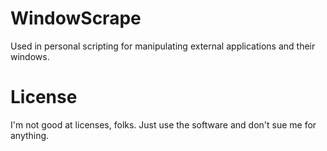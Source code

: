 # WindowScrape
Used in personal scripting for manipulating external applications and their windows.

# License

I'm not good at licenses, folks. Just use the software and don't sue me for anything.
